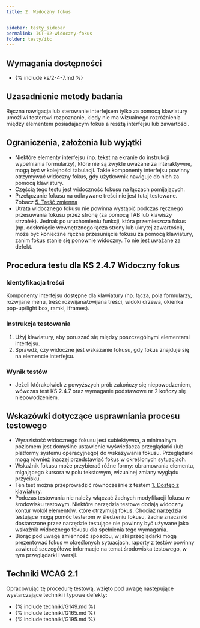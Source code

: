 ```yaml
---
title: 2. Widoczny fokus


sidebar: testy_sidebar
permalink: ICT-02-widoczny-fokus
folder: testy/itc
---
```


## Wymagania dostępności
- {% include ks/2-4-7.md %}  

## Uzasadnienie metody badania
Ręczna nawigacja lub sterowanie interfejsem tylko za pomocą klawiatury umożliwi testerowi rozpoznanie, kiedy nie ma wizualnego rozróżnienia między elementem posiadajacym fokus a resztą interfejsu lub zawartości.

## Ograniczenia, założenia lub wyjątki
-   Niektóre elementy interfejsu (np. tekst na ekranie do instrukcji wypełniania formularzy), które nie są zwykle uważane za interaktywne, mogą być w kolejności tabulacji. Takie komponenty interfejsu powinny otrzymywać widoczny fokus, gdy użytkownik nawiguje do nich za pomocą klawiatury.
-   Częścią tego testu jest widoczność fokusu na łączach pomijających.
-   Przełączanie fokusu na odkrywane treści nie jest tutaj testowane. Zobacz [5. Treść zmienna](testy/ICT_05_tresc-zmienna.md)
-   Utrata widocznego fokusu nie powinna wystąpić podczas ręcznego przesuwania fokusu przez stronę (za pomocą TAB lub klawiszy strzałek). Jednak po uruchomieniu funkcji, która przemieszcza fokus (np. odsłonięcie wewnętrznego łącza strony lub ukrytej zawartości), może być konieczne ręczne przesunięcie fokusu za pomocą klawiatury, zanim fokus stanie się ponownie widoczny. To nie jest uważane za defekt.

## Procedura testu dla KS 2.4.7 Widoczny fokus

### Identyfikacja treści

Komponenty interfejsu dostępne dla klawiatury (np. łącza, pola formularzy, rozwijane menu, treść rozwijana/zwijana treści, widoki drzewa, okienka pop-up/light box, ramki, iframes).

### Instrukcja testowania
1.  Użyj klawiatury, aby poruszać się między poszczególnymi elementami interfejsu.
2.  Sprawdź, czy widoczne jest wskazanie fokusu, gdy fokus znajduje się na elemencie interfejsu.

### Wynik testów
-   Jeżeli którakolwiek z powyższych prób zakończy się niepowodzeniem, wówczas test KS 2.4.7 oraz wymaganie podstawowe nr 2 kończy się niepowodzeniem.

##  Wskazówki dotyczące usprawniania procesu testowego

-   Wyrazistość widocznego fokusu jest subiektywna, a minimalnym poziomem jest domyślne ustawienie wyświetlacza przeglądarki (lub platformy systemu operacyjnego) do wskazywania fokusu. Przeglądarki mogą również inaczej przedstawiać fokus w określonych sytuacjach.
-   Wskaźnik fokusu może przybierać różne formy: obramowania elementu, migającego kursora w polu tekstowym, wizualnej zmiany wyglądu przycisku.
-   Ten test można przeprowadzić równocześnie z testem [1. Dostęp z klawiatury](testy/ICT_01_klawiatura.md).
-   Podczas testowania nie należy włączać żadnych modyfikacji fokusu w środowisku testowym. Niektóre narzędzia testowe dodają widoczny kontur wokół elementów, które otrzymują fokus. Chociaż narzędzia testujące mogą pomóc testerom w śledzeniu fokusu, żadne znaczniki dostarczone przez narzędzie testujące nie powinny być używane jako wskaźnik widocznego fokusu dla spełnienia tego wymagania.
-   Biorąc pod uwagę zmienność sposobu, w jaki przeglądarki mogą prezentować fokus w określonych sytuacjach, raporty z testów powinny zawierać szczegółowe informacje na temat środowiska testowego, w tym przeglądarki i wersji.


## Techniki WCAG 2.1
Opracowując tę procedurę testową, wzięto pod uwagę następujące wystarczające techniki i typowe defekty:

- {% include techniki/G149.md %}
- {% include techniki/G165.md %}
- {% include techniki/G195.md %}
